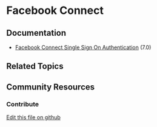 # Facebook Connect

## Documentation

* [Facebook Connect Single Sign On Authentication](https://portal.liferay.dev/docs/7-0/deploy/-/knowledge_base/d/opensso-single-sign-on-authentication) (7.0)

## Related Topics


## Community Resources


### Contribute

[Edit this file on github](https://github.com/olafk/controlpanel-documentation-docs/blob/master/md/72en/com_liferay_configuration_admin_web_portlet_InstanceSettingsPortlet/facebook-connect.md)
